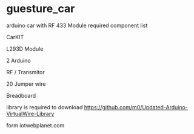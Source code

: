 # guesture_car
arduino car with RF 433 Module required component list

  CarKIT
  
  L293D Module
  
  2 Arduino
  
  RF / Transmitor
  
  20 Jumper wire
  
  Breadboard
  
  library is required to download https://github.com/m0/Updated-Arduino-VirtualWire-Library
  
  form iotwebplanet.com
